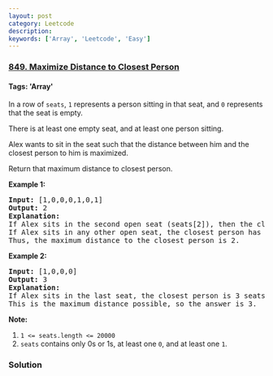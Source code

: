 ```yaml
---
layout: post
category: Leetcode
description: 
keywords: ['Array', 'Leetcode', 'Easy']
---
```

### [849. Maximize Distance to Closest Person](https://leetcode.com/problems/maximize-distance-to-closest-person)

#### Tags: 'Array'

<div class="content__u3I1 question-content__JfgR"><div><p>In a row of <code>seats</code>, <code>1</code> represents a person sitting in that seat, and <code>0</code> represents that the seat is empty. </p>
<p>There is at least one empty seat, and at least one person sitting.</p>
<p>Alex wants to sit in the seat such that the distance between him and the closest person to him is maximized. </p>
<p>Return that maximum distance to closest person.</p>
<div>
<p><strong>Example 1:</strong></p>
<pre><strong>Input: </strong><span id="example-input-1-1">[1,0,0,0,1,0,1]</span>
<strong>Output: </strong><span id="example-output-1">2</span>
<strong>Explanation: </strong>
If Alex sits in the second open seat (seats[2]), then the closest person has distance 2.
If Alex sits in any other open seat, the closest person has distance 1.
Thus, the maximum distance to the closest person is 2.</pre>
<div>
<p><strong>Example 2:</strong></p>
<pre><strong>Input: </strong><span id="example-input-2-1">[1,0,0,0]</span>
<strong>Output: </strong><span id="example-output-2">3</span>
<strong>Explanation: </strong>
If Alex sits in the last seat, the closest person is 3 seats away.
This is the maximum distance possible, so the answer is 3.
</pre>
<p><strong>Note:</strong></p>
<ol>
<li><code>1 &lt;= seats.length &lt;= 20000</code></li>
<li><code>seats</code> contains only 0s or 1s, at least one <code>0</code>, and at least one <code>1</code>.</li>
</ol>
</div>
</div>
</div></div>

### Solution
